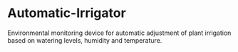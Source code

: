 # Automatic-Irrigator

Environmental monitoring device for automatic adjustment of plant irrigation based on watering levels, humidity and temperature.
